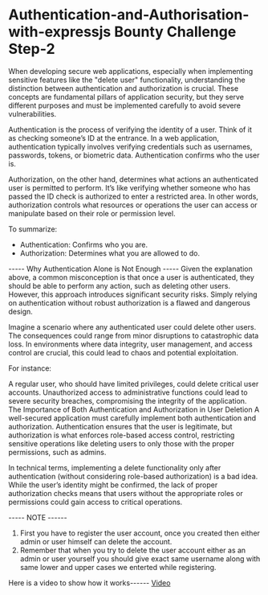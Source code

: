 # Authentication-and-Authorisation-with-expressjs Bounty Challenge Step-2

When developing secure web applications, especially when implementing sensitive features like the "delete user" functionality, understanding the distinction between authentication and authorization is crucial. These concepts are fundamental pillars of application security, but they serve different purposes and must be implemented carefully to avoid severe vulnerabilities.

Authentication is the process of verifying the identity of a user. Think of it as checking someone’s ID at the entrance. In a web application, authentication typically involves verifying credentials such as usernames, passwords, tokens, or biometric data. Authentication confirms who the user is.

Authorization, on the other hand, determines what actions an authenticated user is permitted to perform. It’s like verifying whether someone who has passed the ID check is authorized to enter a restricted area. In other words, authorization controls what resources or operations the user can access or manipulate based on their role or permission level.

To summarize:
* Authentication: Confirms who you are.
* Authorization: Determines what you are allowed to do.

----- Why Authentication Alone is Not Enough -----
Given the explanation above, a common misconception is that once a user is authenticated, they should be able to perform any action, such as deleting other users. However, this approach introduces significant security risks. Simply relying on authentication without robust authorization is a flawed and dangerous design.

Imagine a scenario where any authenticated user could delete other users. The consequences could range from minor disruptions to catastrophic data loss. In environments where data integrity, user management, and access control are crucial, this could lead to chaos and potential exploitation.

For instance:

A regular user, who should have limited privileges, could delete critical user accounts.
Unauthorized access to administrative functions could lead to severe security breaches, compromising the integrity of the application.
The Importance of Both Authentication and Authorization in User Deletion
A well-secured application must carefully implement both authentication and authorization. Authentication ensures that the user is legitimate, but authorization is what enforces role-based access control, restricting sensitive operations like deleting users to only those with the proper permissions, such as admins.

In technical terms, implementing a delete functionality only after authentication (without considering role-based authorization) is a bad idea. While the user’s identity might be confirmed, the lack of proper authorization checks means that users without the appropriate roles or permissions could gain access to critical operations.


-----  NOTE  ------
1. First you have to register the user account, once you created then either admin or user himself can delete the account.
2. Remember that when you try to delete the user account either as an admin or user yourself you should give exact same username along with same lower and upper cases we enterted while registering.

Here is a video to show how it works------
[<a href="">Video</a>](https://github.com/user-attachments/assets/d782bda6-7a30-4587-a4a6-2a1b30180817)



